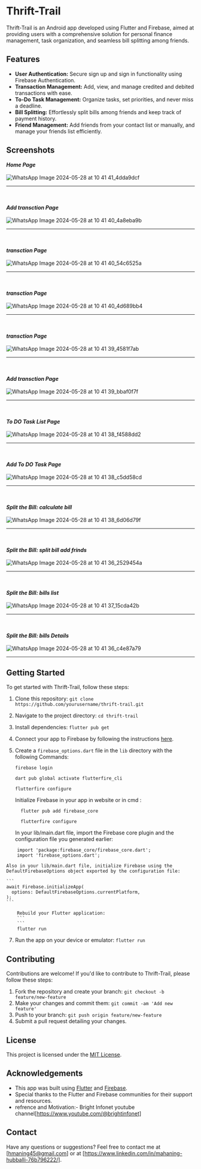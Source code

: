 # Thrift-Trail

Thrift-Trail is an Android app developed using Flutter and Firebase, aimed at providing users with a comprehensive solution for personal finance management, task organization, and seamless bill splitting among friends.

## Features

- **User Authentication:** Secure sign up and sign in functionality using Firebase Authentication.
- **Transaction Management:** Add, view, and manage credited and debited transactions with ease.
- **To-Do Task Management:** Organize tasks, set priorities, and never miss a deadline.
- **Bill Splitting:** Effortlessly split bills among friends and keep track of payment history.
- **Friend Management:** Add friends from your contact list or manually, and manage your friends list efficiently.

## Screenshots
***Home Page***<br/><br/>
![WhatsApp Image 2024-05-28 at 10 41 41_4dda9dcf](https://github.com/Mahaning/Thrift-traill/assets/92427624/62d1c5e9-bd29-449b-bddc-0353832e9160)<hr/>

<br/><br/>***Add transction Page***<br/><br/>
![WhatsApp Image 2024-05-28 at 10 41 40_4a8eba9b](https://github.com/Mahaning/Thrift-traill/assets/92427624/0208a3eb-a3eb-4b3c-b7d1-c18536668e66)<hr/>

<br/><br/> ***transction Page*** <br/><br/> 
![WhatsApp Image 2024-05-28 at 10 41 40_54c6525a](https://github.com/Mahaning/Thrift-traill/assets/92427624/8e5ff7a7-63b1-4ed1-b316-b6398fd92987) <hr/>
<br/><br/>***transction Page***<br/><br/>
![WhatsApp Image 2024-05-28 at 10 41 40_4d689bb4](https://github.com/Mahaning/Thrift-traill/assets/92427624/aa03edc6-f132-414a-9cf8-dd5f57c80330)<hr/>
<br/><br/>***transction Page***<br/><br/>
![WhatsApp Image 2024-05-28 at 10 41 39_4581f7ab](https://github.com/Mahaning/Thrift-traill/assets/92427624/cfbca6a5-f516-4161-96aa-ce188a54e0d7)<hr/>
<br/><br/>***Add transction Page***<br/><br/>
![WhatsApp Image 2024-05-28 at 10 41 39_bbaf0f7f](https://github.com/Mahaning/Thrift-traill/assets/92427624/d52a9f94-999e-4b3a-bc39-3bb0fadcb033)<hr/>
<br/><br/>***To DO Task List Page***<br/><br/>
![WhatsApp Image 2024-05-28 at 10 41 38_f4588dd2](https://github.com/Mahaning/Thrift-traill/assets/92427624/d14423e6-e0bd-46a4-a474-8e5f7f9d81e7)<hr/>
<br/><br/>***Add To DO Task Page***<br/><br/>
![WhatsApp Image 2024-05-28 at 10 41 38_c5dd58cd](https://github.com/Mahaning/Thrift-traill/assets/92427624/b473ec5c-255a-44b9-bf86-70c536b7d5c1)<hr/>
<br/><br/>***Split the Bill: calculate bill***<br/><br/>
![WhatsApp Image 2024-05-28 at 10 41 38_6d06d79f](https://github.com/Mahaning/Thrift-traill/assets/92427624/eaacad65-e458-43cc-9b41-985ad72835dd)<hr/>
<br/><br/>***Split the Bill: split bill add frinds***<br/><br/>
![WhatsApp Image 2024-05-28 at 10 41 36_2529454a](https://github.com/Mahaning/Thrift-traill/assets/92427624/a7de6989-073f-42a4-885d-dcdbb657921b)<hr/>
<br/><br/>***Split the Bill:  bills list***<br/><br/>
![WhatsApp Image 2024-05-28 at 10 41 37_15cda42b](https://github.com/Mahaning/Thrift-traill/assets/92427624/9293470a-2882-40c6-b9a2-ef43849674b9)<hr/>
<br/><br/>***Split the Bill:  bills Details***<br/><br/>
![WhatsApp Image 2024-05-28 at 10 41 36_c4e87a79](https://github.com/Mahaning/Thrift-traill/assets/92427624/ef0aee7d-77c2-433a-ae12-641c9110b089)<hr/>



## Getting Started

To get started with Thrift-Trail, follow these steps:

1. Clone this repository: `git clone https://github.com/yourusername/thrift-trail.git`
2. Navigate to the project directory: `cd thrift-trail`
3. Install dependencies: `flutter pub get`
4. Connect your app to Firebase by following the instructions [here](https://firebase.google.com/docs/flutter/setup).
5. Create a `firebase_options.dart` file in the `lib` directory with the following Commands:

   ```
   firebase login
   
   dart pub global activate flutterfire_cli

   flutterfire configure
   ```
   Initialize Firebase in your app in website or in cmd :
   ```
     flutter pub add firebase_core

     flutterfire configure
   ```
   In your lib/main.dart file, import the Firebase core plugin and the configuration file you generated earlier:
```
    import 'package:firebase_core/firebase_core.dart';
    import 'firebase_options.dart';
```
    Also in your lib/main.dart file, initialize Firebase using the DefaultFirebaseOptions object exported by the configuration file:
    
    ```
    await Firebase.initializeApp(
      options: DefaultFirebaseOptions.currentPlatform,
    );
    ```
```
    Rebuild your Flutter application:
    ```
    ```
    flutter run
```

7. Run the app on your device or emulator: `flutter run`

## Contributing

Contributions are welcome! If you'd like to contribute to Thrift-Trail, please follow these steps:

1. Fork the repository and create your branch: `git checkout -b feature/new-feature`
2. Make your changes and commit them: `git commit -am 'Add new feature'`
3. Push to your branch: `git push origin feature/new-feature`
4. Submit a pull request detailing your changes.

## License

This project is licensed under the [MIT License](LICENSE).

## Acknowledgements

- This app was built using [Flutter](https://flutter.dev/) and [Firebase](https://firebase.google.com/).
- Special thanks to the Flutter and Firebase communities for their support and resources.
- refrence and Motivation:- Bright Infonet youtube channel[https://www.youtube.com/@brightinfonet]

## Contact

Have any questions or suggestions? Feel free to contact me at [hmaning45@gmail.com] or at [https://www.linkedin.com/in/mahaning-hubballi-76b796222/].

